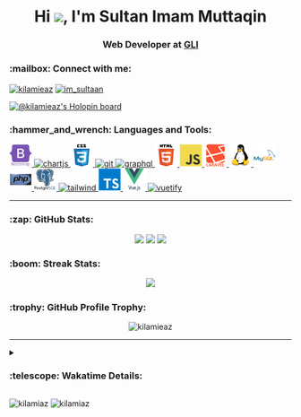 <h1 align="center">Hi <img src="https://media.giphy.com/media/hvRJCLFzcasrR4ia7z/giphy.gif" width="25px">, I'm Sultan Imam Muttaqin</h1>
<h3 align="center">Web Developer at <a href="https://gli.id/">GLI</a></h3>


<h3 align="left">:mailbox: Connect with me:</h3>
<p align="left">
<a href="https://linkedin.com/in/kilamieaz" target="blank"><img align="center" src="https://img.shields.io/badge/LinkedIn-0077B5?style=for-the-badge&logo=linkedin&logoColor=white" alt="kilamieaz"/></a>
<a href="https://instagram.com/im_sultaan" target="blank"><img align="center" src="https://img.shields.io/badge/Instagram-E4405F?style=for-the-badge&logo=instagram&logoColor=white" alt="im_sultaan"/></a>
</p>

[![@kilamieaz's Holopin board](https://holopin.me/kilamieaz)](https://holopin.io/@kilamieaz)

<h3 align="left">:hammer_and_wrench: Languages and Tools:</h3>
<p align="left"> <a href="https://getbootstrap.com" target="_blank" rel="noreferrer"> <img src="https://raw.githubusercontent.com/devicons/devicon/master/icons/bootstrap/bootstrap-plain-wordmark.svg" alt="bootstrap" width="40" height="40"/> </a> <a href="https://www.chartjs.org" target="_blank" rel="noreferrer"> <img src="https://www.chartjs.org/media/logo-title.svg" alt="chartjs" width="40" height="40"/> </a> <a href="https://www.w3schools.com/css/" target="_blank" rel="noreferrer"> <img src="https://raw.githubusercontent.com/devicons/devicon/master/icons/css3/css3-original-wordmark.svg" alt="css3" width="40" height="40"/> </a> <a href="https://git-scm.com/" target="_blank" rel="noreferrer"> <img src="https://www.vectorlogo.zone/logos/git-scm/git-scm-icon.svg" alt="git" width="40" height="40"/> </a> <a href="https://graphql.org" target="_blank" rel="noreferrer"> <img src="https://www.vectorlogo.zone/logos/graphql/graphql-icon.svg" alt="graphql" width="40" height="40"/> </a> <a href="https://www.w3.org/html/" target="_blank" rel="noreferrer"> <img src="https://raw.githubusercontent.com/devicons/devicon/master/icons/html5/html5-original-wordmark.svg" alt="html5" width="40" height="40"/> </a> <a href="https://developer.mozilla.org/en-US/docs/Web/JavaScript" target="_blank" rel="noreferrer"> <img src="https://raw.githubusercontent.com/devicons/devicon/master/icons/javascript/javascript-original.svg" alt="javascript" width="40" height="40"/> </a> <a href="https://laravel.com/" target="_blank" rel="noreferrer"> <img src="https://raw.githubusercontent.com/devicons/devicon/master/icons/laravel/laravel-plain-wordmark.svg" alt="laravel" width="40" height="40"/> </a> <a href="https://www.linux.org/" target="_blank" rel="noreferrer"> <img src="https://raw.githubusercontent.com/devicons/devicon/master/icons/linux/linux-original.svg" alt="linux" width="40" height="40"/> </a> <a href="https://www.mysql.com/" target="_blank" rel="noreferrer"> <img src="https://raw.githubusercontent.com/devicons/devicon/master/icons/mysql/mysql-original-wordmark.svg" alt="mysql" width="40" height="40"/> </a> <a href="https://www.php.net" target="_blank" rel="noreferrer"> <img src="https://raw.githubusercontent.com/devicons/devicon/master/icons/php/php-original.svg" alt="php" width="40" height="40"/> </a> <a href="https://www.postgresql.org" target="_blank" rel="noreferrer"> <img src="https://raw.githubusercontent.com/devicons/devicon/master/icons/postgresql/postgresql-original-wordmark.svg" alt="postgresql" width="40" height="40"/> </a> <a href="https://tailwindcss.com/" target="_blank" rel="noreferrer"> <img src="https://www.vectorlogo.zone/logos/tailwindcss/tailwindcss-icon.svg" alt="tailwind" width="40" height="40"/> </a> <a href="https://www.typescriptlang.org/" target="_blank" rel="noreferrer"> <img src="https://raw.githubusercontent.com/devicons/devicon/master/icons/typescript/typescript-original.svg" alt="typescript" width="40" height="40"/> </a> <a href="https://vuejs.org/" target="_blank" rel="noreferrer"> <img src="https://raw.githubusercontent.com/devicons/devicon/master/icons/vuejs/vuejs-original-wordmark.svg" alt="vuejs" width="40" height="40"/> </a> <a href="https://vuetifyjs.com/en/" target="_blank" rel="noreferrer"> <img src="https://bestofjs.org/logos/vuetify.svg" alt="vuetify" width="40" height="40"/> </a> </p>

<hr>
<h3 align="left">:zap: GitHub Stats:</h3>
<p align='center'>
    <img src="https://github-readme-stats.vercel.app/api?username=kilamieaz&show_icons=true&count_private=true&theme=synthwave&custom_title=Kilamieaz&include_all_commits=true">
    <img src="https://github-readme-stats.vercel.app/api/wakatime?username=kilamieaz&theme=synthwave&langs_count=5&v=2">
    <img src="https://github-readme-stats.vercel.app/api/top-langs/?username=kilamieaz&layout=compact&count_private=true&theme=synthwave" />
</p>

<h3 align="left">:boom: Streak Stats:</h3>
<p align='center'>
    <img src="https://streak-stats.demolab.com?user=kilamieaz&theme=synthwave&date_format=M%20j%5B%2C%20Y%5D"> 
</p>

<h3 align="left">:trophy: GitHub Profile Trophy:</h3>
<p align="center"> 
    <img src="https://github-profile-trophy.vercel.app/?username=kilamieaz&theme=dracula&rank=S,AAA,AA,A,B,SECRET" alt="kilamieaz" />
</p>
<hr>

<details>
<summary><h3 align="left">:telescope: Wakatime Details:</h3></summary>
<p align="center"> 
    
<!--START_SECTION:waka-->
![Lines of code](https://img.shields.io/badge/From%20Hello%20World%20I%27ve%20Written-4%20Million%20lines%20of%20code-blue)

**I'm an Early 🐤** 

```text
🌞 Morning    103 commits    ████████░░░░░░░░░░░░░░░░░   33.23% 
🌆 Daytime    167 commits    █████████████░░░░░░░░░░░░   53.87% 
🌃 Evening    38 commits     ███░░░░░░░░░░░░░░░░░░░░░░   12.26% 
🌙 Night      2 commits      ░░░░░░░░░░░░░░░░░░░░░░░░░   0.65%

```
📅 **I'm Most Productive on Wednesday** 

```text
Monday       69 commits     █████░░░░░░░░░░░░░░░░░░░░   22.26% 
Tuesday      47 commits     ███░░░░░░░░░░░░░░░░░░░░░░   15.16% 
Wednesday    72 commits     █████░░░░░░░░░░░░░░░░░░░░   23.23% 
Thursday     36 commits     ███░░░░░░░░░░░░░░░░░░░░░░   11.61% 
Friday       49 commits     ████░░░░░░░░░░░░░░░░░░░░░   15.81% 
Saturday     15 commits     █░░░░░░░░░░░░░░░░░░░░░░░░   4.84% 
Sunday       22 commits     █░░░░░░░░░░░░░░░░░░░░░░░░   7.1%

```


📊 **This Week I Spent My Time On** 

```text
⌚︎ Time Zone: Asia/Jakarta

💬 Programming Languages: 
Vue.js                   11 hrs 40 mins      ████████████████░░░░░░░░░   67.49% 
JavaScript               4 hrs 37 mins       ██████░░░░░░░░░░░░░░░░░░░   26.7% 
Markdown                 44 mins             █░░░░░░░░░░░░░░░░░░░░░░░░   4.25% 
Other                    15 mins             ░░░░░░░░░░░░░░░░░░░░░░░░░   1.48% 
JSON                     0 secs              ░░░░░░░░░░░░░░░░░░░░░░░░░   0.06%

🔥 Editors: 
VS Code                  17 hrs 18 mins      █████████████████████████   100.0%

```


 Last Updated on 29/10/2022 08:43:16 UTC
<!--END_SECTION:waka-->
    
</p>
</details>

<!-- <details>
<summary>test</summary>
<p align="center"> 
<a href="https://github.com/ryo-ma/github-profile-trophy">
<img src="https://github-profile-trophy.vercel.app/?username=kilamieaz&theme=dracula" alt="kilamieaz" />
</a> 
</p>
</details> -->



<p align="left"> 
<img src="https://komarev.com/ghpvc/?username=kilamiaz&label=Profile%20views&color=292138&style=flat-square" alt="kilamiaz" />
<img src="https://wakatime.com/badge/user/24e0ad24-ff8e-425c-9eaa-977bfdcea892.svg" alt="kilamiaz" /> 
</p>

